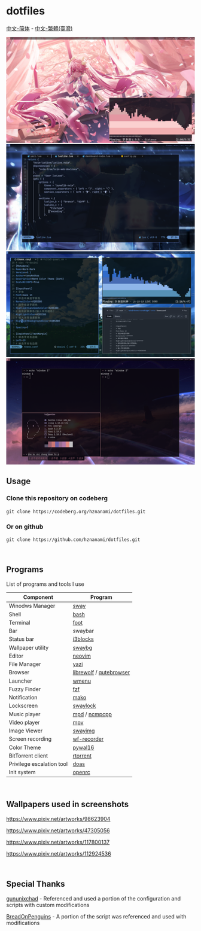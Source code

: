 # dotfiles

[中文-简体](README-zh-CN.md) - [中文-繁體(臺灣)](README-zh-TW.md)

<img src="./screenshot/screenshot1.png"/>
<img src="./screenshot/screenshot2.png"/>
<img src="./screenshot/screenshot3.png"/>
<img src="./screenshot/screenshot4.png"/>

<br>

## Usage

### Clone this repository on codeberg

```
git clone https://codeberg.org/hznanami/dotfiles.git
```

### Or on github

```
git clone https://github.com/hznanami/dotfiles.git
```

<br>

## Programs

List of programs and tools I use

| Component                | Program    |
|--------------------------|------------|
| Winodws Manager          | [sway](https://github.com/swaywm/sway)    |
| Shell                    | [bash](https://www.gnu.org/software/bash/bash.html)    |
| Terminal                 | [foot](https://codeberg.org/dnkl/foot)    |
| Bar                      | swaybar    |
| Status bar               | [i3blocks](https://github.com/vivien/i3blocks)    |
| Wallpaper utility        | [swaybg](https://github.com/swaywm/swaybg)    |
| Editor                   | [neovim](https://github.com/neovim/neovim)    |
| File Manager             | [yazi](https://github.com/sxyazi/yazi)    |
| Browser                  | [librewolf](https://codeberg.org/librewolf/source) / [qutebrowser](https://github.com/qutebrowser/qutebrowser)    |
| Launcher                 | [wmenu](https://codeberg.org/adnano/wmenu)    |
| Fuzzy Finder             | [fzf](https://github.com/junegunn/fzf)    |
| Notification             | [mako](https://github.com/emersion/mako)    |
| Lockscreen               | [swaylock](https://github.com/swaywm/swaylock)    |
| Music player             | [mpd](https://github.com/MusicPlayerDaemon/MPD) / [ncmpcpp](https://github.com/ncmpcpp/ncmpcpp)    |
| Video player             | [mpv](https://github.com/mpv-player/mpv)    |
| Image Viewer             | [swayimg](https://github.com/artemsen/swayimg)    |
| Screen recording         | [wf-recorder](https://github.com/ammen99/wf-recorder)    |
| Color Theme              | [pywal16](https://github.com/eylles/pywal16)    |
| BitTorrent client        | [rtorrent](https://github.com/rakshasa/rtorrent)    |
| Privilege escalation tool| [doas](https://github.com/Duncaen/OpenDoas)    |
| Init system              | [openrc](https://github.com/OpenRC/openrc)    |

<br>

## Wallpapers used in screenshots 

<https://www.pixiv.net/artworks/98623904>

<https://www.pixiv.net/artworks/47305056>

<https://www.pixiv.net/artworks/117800137>

<https://www.pixiv.net/artworks/112924536>


<br>

## Special Thanks

[gununixchad](https://github.com/gnuunixchad/dotfiles) - Referenced and used a portion of the configuration and scripts with custom modifications

[BreadOnPenguins](https://github.com/BreadOnPenguins/scripts) - A portion of the script was referenced and used with modifications
